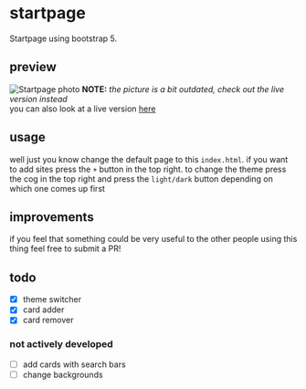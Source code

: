 # startpage
Startpage using bootstrap 5.
## preview
![Startpage photo](http://i.imgur.com/5l244Xj.png)
**NOTE:** *the picture is a bit outdated, check out the live version instead*<br>
you can also look at a live version [here](https://mickethespike.github.io/startpage/)
## usage
well just you know change the default page to this `index.html`. if you want to add sites press the `+` button in the top right.
to change the theme press the cog in the top right and press the `light/dark` button depending on which one comes up first
## improvements
if you feel that something could be very useful to the other people using this thing feel free to submit a PR!

## todo
- [x] theme switcher
- [x] card adder
- [x] card remover

### not actively developed
- [ ] add cards with search bars
- [ ] change backgrounds
